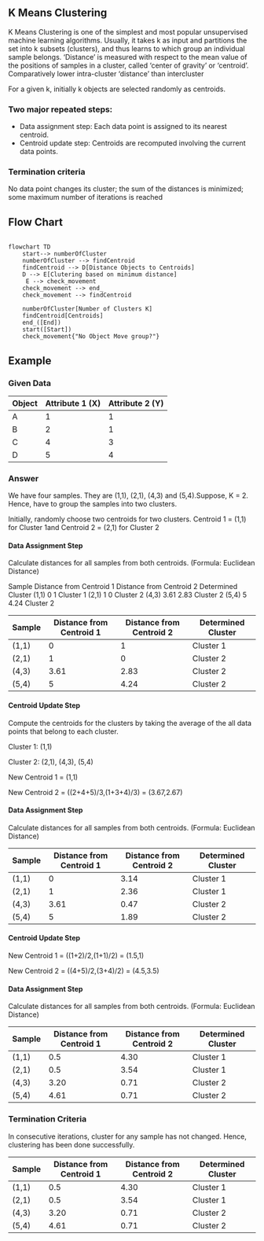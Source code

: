 ## K Means Clustering

K Means Clustering is one of the simplest and most popular 
unsupervised machine learning algorithms. Usually, it takes k as input and partitions the set into k subsets (clusters), and thus learns to which group an individual sample belongs. ‘Distance’ is measured with respect to the mean value of the positions of samples in a cluster, called ‘center of gravity’ or ‘centroid’. Comparatively lower intra-cluster ‘distance’ than intercluster

For a given k, initially k objects are selected randomly as centroids.

### Two major repeated steps:
- Data assignment step: Each data point is assigned to its nearest centroid.
- Centroid update step: Centroids are recomputed involving the current data points.

### Termination criteria
No data point changes its cluster; the sum of the distances is 
minimized; some maximum number of iterations is reached

## Flow Chart

```mermaid

flowchart TD
    start--> numberOfCluster
    numberOfCluster --> findCentroid
    findCentroid --> D[Distance Objects to Centroids]
    D --> E[Clutering based on minimum distance]
     E --> check_movement
    check_movement --> end_
    check_movement --> findCentroid

    numberOfCluster[Number of Clusters K]
    findCentroid[Centroids]
    end_([End])
    start([Start])
    check_movement{"No Object Move group?"}
```

## Example


### Given Data
| Object | Attribute 1 (X) | Attribute 2 (Y) |
| ------ | --------------- | --------------- |
| A      | 1               | 1               |
| B      | 2               | 1               |
| C      | 4               | 3               |
| D      | 5               | 4               |

### Answer

We have four samples. They are (1,1), (2,1), (4,3) and (5,4).Suppose, K = 2. Hence, have to group the samples into two clusters. 

Initially, randomly choose two centroids for two clusters. Centroid 1 = (1,1) for Cluster 1and Centroid 2 = (2,1) for Cluster 2
#### Data Assignment Step

Calculate distances for all samples from both centroids. (Formula: Euclidean Distance)

Sample Distance from Centroid 1 Distance from Centroid
2
Determined Cluster
(1,1) 0 1 Cluster 1
(2,1) 1 0 Cluster 2
(4,3) 3.61 2.83 Cluster 2
(5,4) 5 4.24 Cluster 2



| Sample | Distance from Centroid 1 | Distance from Centroid 2 | Determined Cluster |
| ------ | ------------------------ | ------------------------ | ------------------ |
| (1,1)  | 0                        | 1                        | Cluster 1          |
| (2,1)  | 1                        | 0                        | Cluster 2          |
| (4,3)  | 3.61                     | 2.83                     | Cluster 2          |
| (5,4)  | 5                        | 4.24                     | Cluster 2          |

#### Centroid Update Step

Compute the centroids for the clusters by taking the average of the all data points that belong to each cluster.

Cluster 1: (1,1)

Cluster 2: (2,1), (4,3), (5,4)

New Centroid 1 = (1,1)

New Centroid 2 = ((2+4+5)/3,(1+3+4)/3) = (3.67,2.67)

#### Data Assignment Step

Calculate distances for all samples from both centroids. (Formula: Euclidean Distance)


<!--  Make a table using the data above -->

| Sample | Distance from Centroid 1 | Distance from Centroid 2 | Determined Cluster |
| ------ | ------------------------ | ------------------------ | ------------------ |
| (1,1)  | 0                        | 3.14                     | Cluster 1          |
| (2,1)  | 1                        | 2.36                     | Cluster 1          |
| (4,3)  | 3.61                     | 0.47                     | Cluster 2          |
| (5,4)  | 5                        | 1.89                     | Cluster 2          |

#### Centroid Update Step

New Centroid 1 = ((1+2)/2,(1+1)/2) = (1.5,1)

New Centroid 2 = ((4+5)/2,(3+4)/2) = (4.5,3.5)

#### Data Assignment Step

Calculate distances for all samples from both centroids. (Formula: Euclidean Distance)

| Sample | Distance from Centroid 1 | Distance from Centroid 2 | Determined Cluster |
| ------ | ------------------------ | ------------------------ | ------------------ |
| (1,1)  | 0.5                      | 4.30                     | Cluster 1          |
| (2,1)  | 0.5                      | 3.54                     | Cluster 1          |
| (4,3)  | 3.20                     | 0.71                     | Cluster 2          |
| (5,4)  | 4.61                     | 0.71                     | Cluster 2          |

### Termination Criteria
In consecutive iterations, cluster for any sample has not changed. Hence, clustering has been 
done successfully.

| Sample | Distance from Centroid 1 | Distance from Centroid 2 | Determined Cluster |
| ------ | ------------------------ | ------------------------ | ------------------ |
| (1,1)  | 0.5                      | 4.30                     | Cluster 1          |
| (2,1)  | 0.5                      | 3.54                     | Cluster 1          |
| (4,3)  | 3.20                     | 0.71                     | Cluster 2          |
| (5,4)  | 4.61                     | 0.71                     | Cluster 2          |



